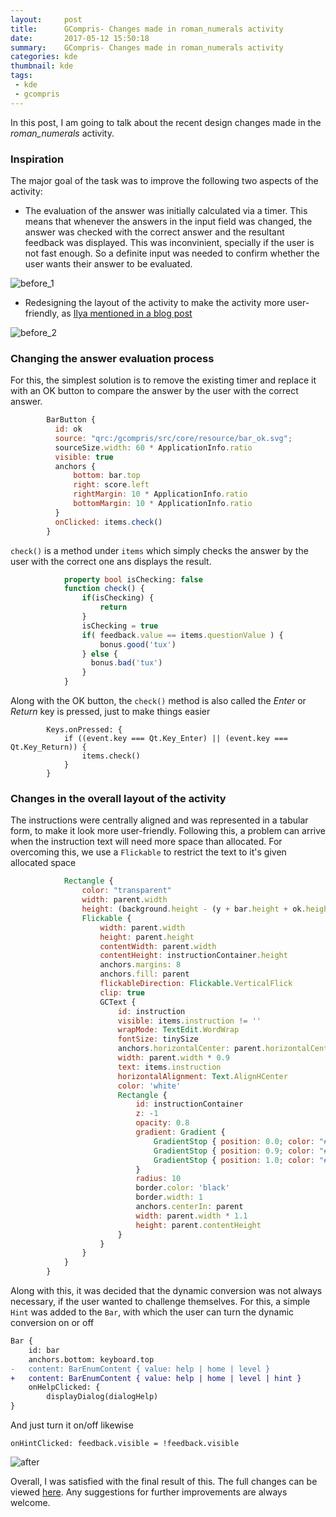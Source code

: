 ```yaml
---
layout:     post
title:      GCompris- Changes made in roman_numerals activity
date:       2017-05-12 15:50:18
summary:    GCompris- Changes made in roman_numerals activity
categories: kde
thumbnail: kde
tags:
 - kde
 - gcompris
---
```


In this post, I am going to talk about the recent design changes made in the *roman_numerals* activity.

### Inspiration

The major goal of the task was to improve the following two aspects of the activity:

* The evaluation of the answer was initially calculated via a timer. This means that whenever the answers in the input field was changed, the answer was checked with the correct answer and the resultant feedback was displayed. This was inconvinient, specially if the user is not fast enough. So a definite input was needed to confirm whether the user wants their answer to be evaluated.

![before_1](../../../../../images/roman_numerals/before_1.jpg)

* Redesigning the layout of the activity to make the activity more user-friendly, as [Ilya mentioned in a blog post](https://ilyabizyaev.wordpress.com/2017/01/13/gcompris-review/)

![before_2](../../../../../images/roman_numerals/before_2.png)

### Changing the answer evaluation process

For this, the simplest solution is to remove the existing timer and replace it with an OK button to compare the answer by the user with the correct answer. 

```qml
        BarButton {
          id: ok
          source: "qrc:/gcompris/src/core/resource/bar_ok.svg";
          sourceSize.width: 60 * ApplicationInfo.ratio
          visible: true
          anchors {
              bottom: bar.top
              right: score.left
              rightMargin: 10 * ApplicationInfo.ratio
              bottomMargin: 10 * ApplicationInfo.ratio
          }
          onClicked: items.check()
        }
```

`check()` is a method under `items` which simply checks the answer by the user with the correct one ans displays the result.

```qml
            property bool isChecking: false
            function check() {
                if(isChecking) {
                    return
                }
                isChecking = true
                if( feedback.value == items.questionValue ) {
                    bonus.good('tux')
                } else {
                  bonus.bad('tux')
                }
            }
```

Along with the OK button, the `check()` method is also called the *Enter* or *Return* key is pressed, just to make things easier

```
        Keys.onPressed: {
            if ((event.key === Qt.Key_Enter) || (event.key === Qt.Key_Return)) {
                items.check()
            }
        }
```

### Changes in the overall layout of the activity

The instructions were centrally aligned and was represented in a tabular form, to make it look more user-friendly. Following this, a problem can arrive when the instruction text will need more space than allocated. For overcoming this, we use a `Flickable` to restrict the text to it's given allocated space

```qml
            Rectangle {
                color: "transparent"
                width: parent.width
                height: (background.height - (y + bar.height + ok.height + keyboard.height) * 1.1 )
                Flickable {
                    width: parent.width
                    height: parent.height
                    contentWidth: parent.width
                    contentHeight: instructionContainer.height
                    anchors.margins: 8
                    anchors.fill: parent
                    flickableDirection: Flickable.VerticalFlick
                    clip: true
                    GCText {
                        id: instruction
                        visible: items.instruction != ''
                        wrapMode: TextEdit.WordWrap
                        fontSize: tinySize
                        anchors.horizontalCenter: parent.horizontalCenter
                        width: parent.width * 0.9
                        text: items.instruction
                        horizontalAlignment: Text.AlignHCenter
                        color: 'white'
                        Rectangle {
                            id: instructionContainer
                            z: -1
                            opacity: 0.8
                            gradient: Gradient {
                                GradientStop { position: 0.0; color: "#000" }
                                GradientStop { position: 0.9; color: "#666" }
                                GradientStop { position: 1.0; color: "#AAA" }
                            }
                            radius: 10
                            border.color: 'black'
                            border.width: 1
                            anchors.centerIn: parent
                            width: parent.width * 1.1
                            height: parent.contentHeight
                        }
                    }
                }
            }
        }
```

Along with this, it was decided that the dynamic conversion was not always necessary, if the user wanted to challenge themselves. For this, a simple `Hint` was added to the `Bar`, with which the user can turn the dynamic conversion on or off

```diff
Bar {
    id: bar
    anchors.bottom: keyboard.top
-   content: BarEnumContent { value: help | home | level }
+   content: BarEnumContent { value: help | home | level | hint }
    onHelpClicked: {
        displayDialog(dialogHelp)
}
```

And just turn it on/off likewise

```
onHintClicked: feedback.visible = !feedback.visible
```

![after](../../../../../images/roman_numerals/after_1.jpg)

Overall, I was satisfied with the final result of this. The full changes can be viewed [here](https://cgit.kde.org/gcompris.git/commit/?id=0d0a6f094734ed8944ccf9bc31359397bb3007a8). Any suggestions for further improvements are always welcome.